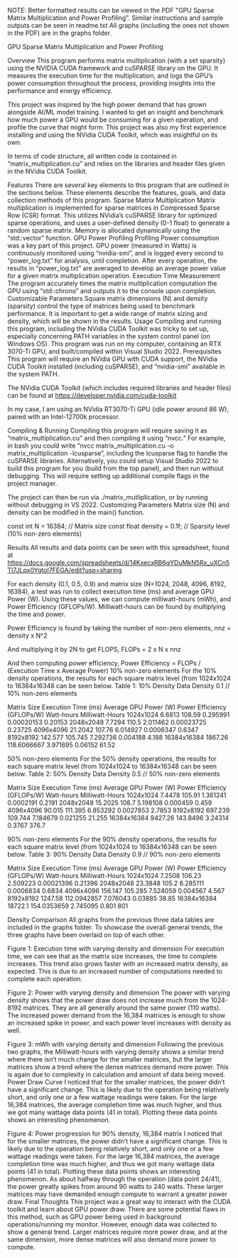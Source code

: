 NOTE: Better formatted results can be viewed in the PDF "GPU Sparse Matrix Multiplication and Power Profiling".
Similar instructions and sample outputs can be seen in readme.txt
All graphs (including the ones not shown in the PDF) are in the graphs folder.


GPU Sparse Matrix Multiplication and Power Profiling

Overview
This program performs matrix multiplication (with a set sparsity) using the NVIDIA CUDA framework and cuSPARSE library on the GPU. It measures the execution time for the multiplication, and logs the GPU’s power consumption throughout the process, providing insights into the performance and energy efficiency.

This project was inspired by the high power demand that has grown alongside AI/ML model training. I wanted to get an insight and benchmark how much power a GPU would be consuming for a given operation, and profile the curve that might form. This project was also my first experience installing and using the NVidia CUDA Toolkit, which was insightful on its own.

In terms of code structure, all written code is contained in “matrix_multiplication.cu” and relies on the libraries and header files given in the NVidia CUDA Toolkit.


Features
There are several key elements to this program that are outlined in the sections below. These elements describe the features, goals, and data collection methods of this program.
Sparse Matrix Multiplication
Matrix multiplication is implemented for sparse matrices in Compressed Sparse Row (CSR) format. This utilizes NVidia’s cuSPARSE library for optimized sparse operations, and uses a user-defined density (0-1 float) to generate a random sparse matrix. Memory is allocated dynamically using the “std::vector” function.
GPU Power Profiling
Profiling Power consumption was a key part of this project. GPU power (measured in Watts) is continuously monitored using “nvidia-smi”, and is logged every second to “power_log.txt” for analysis, until completion. After every operation, the results in “power_log.txt” are averaged to develop an average power value for a given matrix multiplication operation.
Execution Time Measurement
The program accurately times the matrix multiplication computation the GPU using “std::chrono” and outputs it to the console upon completion.
Customizable Parameters
Square matrix dimensions (N) and density (sparsity) control the type of matrices being used to benchmark performance. It is important to get a wide range of matrix sizing and density, which will be shown in the results.
Usage
Compiling and running this program, including the NVidia CUDA Toolkit was tricky to set up, especially concerning PATH variables in the system control panel (on Windows OS). This program was run on my computer, containing an RTX 3070-Ti GPU, and built/compiled within Visual Studio 2022.
Prerequisites
This program will require an NVidia GPU with CUDA support, the NVidia CUDA Toolkit installed (including cuSPARSE), and “nvidia-smi” available in the system PATH.

The NVidia CUDA Toolkit (which includes required libraries and header files) can be found at https://developer.nvidia.com/cuda-toolkit

In my case, I am using an NVidia RT3070-Ti GPU (idle power around 86 W), paired with an Intel-12700k processor.


Compiling & Running
Compiling this program will require saving it as “matrix_multiplication.cu” and then compiling it using “nvcc.” For example, in bash you could write “nvcc matrix_multiplication.cu -o matrix_multiplication -lcusparse”, including the lcusparse flag to handle the cuSPARSE libraries.
Alternatively, you could setup Visual Studio 2022 to build this program for you (build from the top panel), and then run without debugging. This will require setting up additional compile flags in the project manager. 

The project can then be run via ./matrix_mutliplication, or by running without debugging in VS 2022.
Customizing Parameters
Matrix size (N) and density can be modified in the main() function.

const int N = 16384;    // Matrix size
     	const float density = 0.1f; // Sparsity level (10% non-zero elements)



Results
All results and data points can be seen with this spreadsheet, found at https://docs.google.com/spreadsheets/d/14KxecxRB6gYDuMkN5Rx_uXCn5TI7JLpx0YgtoI7FEGA/edit?usp=sharing

For each density (0.1, 0.5, 0.9) and matrix size (N=1024, 2048, 4096, 8192, 16384), a test was run to collect execution time (ms) and average GPU Power (W). Using these values, we can compute milliwatt-hours (mWh), and Power Efficiency (GFLOPs/W). Milliwatt-hours can be found by multiplying the time and power. 

Power Efficiency is found by taking the number of non-zero elements,
 nnz = density x N^2

And multiplying it by 2N to get FLOPS, 
FLOPs = 2 x N x nnz

And then computing power efficiency,
Power Efficiency = FLOPs / (Execution Time x Average Power)
10% non-zero elements
For the 10% density operations, the results for each square matrix level (from 1024x1024 to 16384x16348 can be seen below.
Table 1: 10% Density Data
Density 0.1
// 10% non-zero elements








Matrix Size
Execution Time (ms)
Average GPU Power (W)
Power Efficiency (GFLOPs/W)
Watt-hours
Milliwatt-Hours
1024x1024
6.6813
108.59
0.295991
0.00020153
0.20153
2048x2048
7.7294
110.5
2.011462
0.00023725
0.23725
4096x4096
21.2042
107.76
6.014927
0.0006347
0.6347
8192x8192
142.577
105.745
7.292736
0.004188
4.188
16384x16384
1867.26
118.6066667
3.971695
0.06152
61.52


50% non-zero elements
For the 50% density operations, the results for each square matrix level (from 1024x1024 to 16384x16348 can be seen below.
Table 2: 50% Density Data
Density 0.5
// 50% non-zero elements








Matrix Size
Execution Time (ms)
Average GPU Power (W)
Power Efficiency (GFLOPs/W)
Watt-hours
Milliwatt-Hours
1024x1024
7.4478
105.91
1.361241
0.0002191
0.2191
2048x2048
15.2025
108.7
5.198108
0.000459
0.459
4096x4096
90.015
111.395
6.853292
0.0027853
2.7853
8192x8192
697.239
109.744
7.184679
0.021255
21.255
16384x16384
9427.26
143.8496
3.24314
0.3767
376.7


90% non-zero elements
For the 90% density operations, the results for each square matrix level (from 1024x1024 to 16384x16348 can be seen below.
Table 3: 90% Density Data
Density 0.9
// 90% non-zero elements








Matrix Size
Execution Time (ms)
Average GPU Power (W)
Power Efficiency (GFLOPs/W)
Watt-hours
Milliwatt-Hours
1024x1024
7.2508
106.23
2.509223
0.00021396
0.21396
2048x2048
23.3848
105.2
6.285111
0.0006834
0.6834
4096x4096
156.147
105.285
7.524059
0.004567
4.567
8192x8192
1247.58
112.0942857
7.076043
0.03885
38.85
16384x16384
18722.1
154.0353659
2.745095
0.801
801


Density Comparison
All graphs from the previous three data tables are included in the graphs folder. To showcase the overall general trends, the three graphs have been overlaid on top of each other.

Figure 1: Execution time with varying density and dimension
For execution time, we can see that as the matrix size increases, the time to complete increases. This trend also grows faster with an increased matrix density, as expected. This is due to an increased number of computations needed to complete each operation.


Figure 2: Power with varying density and dimension
The power with varying density shows that the power draw does not increase much from the 1024-8192 matrices. They are all generally around the same power (110 watts). The increased power demand from the 16,384 matrices is enough to show an increased spike in power, and each power level increases with density as well.


Figure 3: mWh with varying density and dimension
Following the previous two graphs, the Milliwatt-hours with varying density shows a similar trend where there isn’t much change for the smaller matrices, but the larger matrices show a trend where the dense matrices demand more power. This is again due to complexity in calculation and amount of data being moved.
Power Draw Curve
I noticed that for the smaller matrices, the power didn’t have a significant change. This is likely due to the operation being relatively short, and only one or a few wattage readings were taken. For the large 16,384 matrices, the average completion time was much higher, and thus we got many wattage data points (41 in total). Plotting these data points shows an interesting phenomenon. 

Figure 4: Power progression for 90% density, 16,384 matrix
I noticed that for the smaller matrices, the power didn’t have a significant change. This is likely due to the operation being relatively short, and only one or a few wattage readings were taken. For the large 16,384 matrices, the average completion time was much higher, and thus we got many wattage data points (41 in total). Plotting these data points shows an interesting phenomenon. As about halfway through the operation (data point 24/41), the power greatly spikes from around 90 watts to 240 watts. These larger matrices may have demanded enough compute to warrant a greater power draw.
Final Thoughts
This project was a great way to interact with the CUDA toolkit and learn about GPU power draw. There are some potential flaws in this method, such as GPU power being used in background operations/running my monitor. However, enough data was collected to show a general trend. Larger matrices require more power draw, and at the same dimension, more dense matrices will also demand more power to compute. 
